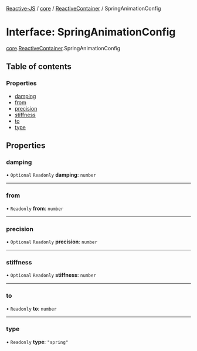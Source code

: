 [Reactive-JS](../README.md) / [core](../modules/core.md) / [ReactiveContainer](../modules/core.ReactiveContainer.md) / SpringAnimationConfig

# Interface: SpringAnimationConfig

[core](../modules/core.md).[ReactiveContainer](../modules/core.ReactiveContainer.md).SpringAnimationConfig

## Table of contents

### Properties

- [damping](core.ReactiveContainer.SpringAnimationConfig.md#damping)
- [from](core.ReactiveContainer.SpringAnimationConfig.md#from)
- [precision](core.ReactiveContainer.SpringAnimationConfig.md#precision)
- [stiffness](core.ReactiveContainer.SpringAnimationConfig.md#stiffness)
- [to](core.ReactiveContainer.SpringAnimationConfig.md#to)
- [type](core.ReactiveContainer.SpringAnimationConfig.md#type)

## Properties

### damping

• `Optional` `Readonly` **damping**: `number`

___

### from

• `Readonly` **from**: `number`

___

### precision

• `Optional` `Readonly` **precision**: `number`

___

### stiffness

• `Optional` `Readonly` **stiffness**: `number`

___

### to

• `Readonly` **to**: `number`

___

### type

• `Readonly` **type**: ``"spring"``
